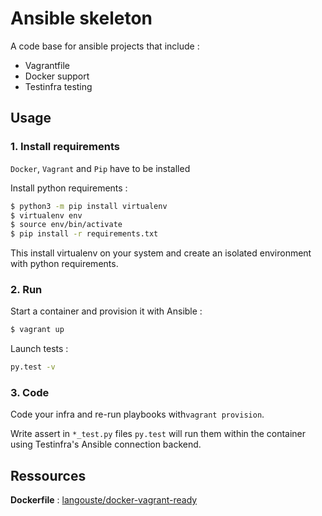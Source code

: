Ansible skeleton
================

A code base for ansible projects that include :

* Vagrantfile
* Docker support
* Testinfra testing

Usage
-----

### 1. Install requirements

`Docker`, `Vagrant` and `Pip` have to be installed

Install python requirements :

```bash
$ python3 -m pip install virtualenv
$ virtualenv env
$ source env/bin/activate
$ pip install -r requirements.txt
```

This install virtualenv on your system and create an isolated environment with python requirements.

### 2. Run

Start a container and provision it with Ansible :

```bash
$ vagrant up
```

Launch tests :

```bash
py.test -v
```

### 3. Code

Code your infra and re-run playbooks with`vagrant provision`.

Write assert in `*_test.py` files `py.test` will run them within the container using Testinfra's Ansible connection backend.

Ressources
----------

**Dockerfile** : [langouste/docker-vagrant-ready](https://github.com/langouste/docker-vagrant-ready/blob/master/Dockerfile)
